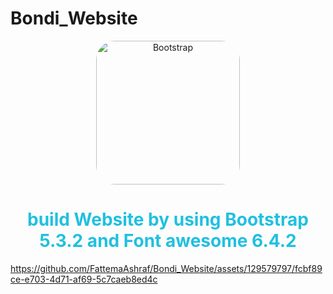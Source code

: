 # Bondi_Website

<div align="center">
				<img src="https://upload.wikimedia.org/wikipedia/commons/b/b2/Bootstrap_logo.svg" width="230" alt="Bootstrap" style="border-radius:30px;">
</div><div align="center">
        <h1 style="color:#20C0E0">build Website by using Bootstrap 5.3.2 and Font awesome 6.4.2</h1>
 </div>

https://github.com/FattemaAshraf/Bondi_Website/assets/129579797/fcbf89ce-e703-4d71-af69-5c7caeb8ed4c

